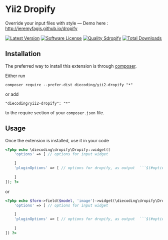 # Yii2 Dropify
Override your input files with style — Demo here : http://jeremyfagis.github.io/dropify

[![Latest Version](https://img.shields.io/github/release/die-coding/yii2-dropify.svg?style=flat-square)](https://github.com/die-coding/yii2-dropify/releases)
[![Software License](https://img.shields.io/badge/license-BSD-brightgreen.svg?style=flat-square)](LICENSE.md)
[![Quality Sdropify](https://img.shields.io/scrutinizer/g/die-coding/yii2-dropify.svg?style=flat-square)](https://scrutinizer-ci.com/g/die-coding/yii2-dropify)
[![Total Downloads](https://img.shields.io/packagist/dt/diecoding/yii2-dropify.svg?style=flat-square)](https://packagist.org/packages/diecoding/yii2-dropify)


Installation
------------

The preferred way to install this extension is through [composer](http://getcomposer.org/download/).

Either run

```
composer require --prefer-dist diecoding/yii2-dropify "*"
```

or add

```
"diecoding/yii2-dropify": "*"
```

to the require section of your `composer.json` file.


Usage
-----

Once the extension is installed, use it in your code

```php
<?php echo \diecoding\dropify\Dropify::widget([
    'options' => [ // options for input widget

    ]
    'pluginOptions' => [ // options for dropify, as output  ```$(#options['id']).dropify(pluginOptions);```
        
    ]
]); ?>
```

or    

```php
<?php echo $form->field($model, 'image')->widget(\diecoding\dropify\Dropify::className(), [
    'options' => [ // options for input widget

    ]
    'pluginOptions' => [ // options for dropify, as output  ```$(#options['id']).dropify(pluginOptions);```
        
    ]
]) ?>
```
